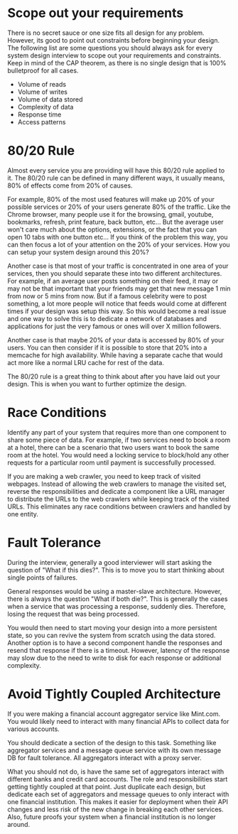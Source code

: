 # Scope out your requirements
There is no secret sauce or one size fits all design for any problem.
However, its good to point out constraints before beginning your design.
The following list are some questions you should always ask for every system design interview to scope out your requirements and constraints.
Keep in mind of the CAP theorem, as there is no single design that is 100% bulletproof for all cases.

- Volume of reads
- Volume of writes
- Volume of data stored
- Complexity of data
- Response time
- Access patterns

# 80/20 Rule
Almost every service you are providing will have this 80/20 rule applied to it.
The 80/20 rule can be defined in many different ways, it usually means, 80% of effects come from 20% of causes.

For example, 80% of the most used features will make up 20% of your possible services or 20% of your users generate 80% of the traffic.
Like the Chrome browser, many people use it for the browsing, gmail, youtube, bookmarks, refresh, print feature, back button, etc...
But the average user won't care much about the options, extensions, or the fact that you can open 10 tabs with one button etc...
If you think of the problem this way, you can then focus a lot of your attention on the 20% of your services.
How you can setup your system design around this 20%?

Another case is that most of your traffic is concentrated in one area of your services, then you should separate these into two different architectures.
For example, if an average user posts something on their feed, it may or may not be that important that your friends may get that new message 1 min from now or 5 mins from now.
But if a famous celebrity were to post something, a lot more people will notice that feeds would come at different times if your design was setup this way.
So this would become a real issue and one way to solve this is to dedicate a network of databases and applications for just the very famous or ones will over X million followers.

Another case is that maybe 20% of your data is accessed by 80% of your users. You can then consider if it is possible to store that 20% into a memcache for high availability.
While having a separate cache that would act more like a normal LRU cache for rest of the data.

The 80/20 rule is a great thing to think about after you have laid out your design. This is when you want to further optimize the design.

# Race Conditions
Identify any part of your system that requires more than one component to share some piece of data.
For example, if two services need to book a room at a hotel, there can be a scenario that two users want to book the same room at the hotel. You would need a locking service to block/hold any other requests for a particular room until payment is successfully processed.

If you are making a web crawler, you need to keep track of visited webpages.
Instead of allowing the web crawlers to manage the visited set, reverse the responsibilities and dedicate a component like a URL manager to distribute the URLs to the web crawlers while keeping track of the visited URLs.
This eliminates any race conditions between crawlers and handled by one entity.

# Fault Tolerance
During the interview, generally a good interviewer will start asking the question of "What if this dies?".
This is to move you to start thinking about single points of failures.

General responses would be using a master-slave architecture.
However, there is always the question "What if both die?".
This is generally the cases when a service that was processing a response, suddenly dies.
Therefore, losing the request that was being processed.

You would then need to start moving your design into a more persistent state, so you can revive the system from scratch using the data stored.
Another option is to have a second component handle the responses and resend that response if there is a timeout.
However, latency of the response may slow due to the need to write to disk for each response or additional complexity.

# Avoid Tightly Coupled Architecture
If you were making a financial account aggregator service like Mint.com.
You would likely need to interact with many financial APIs to collect data for various accounts.

You should dedicate a section of the design to this task.
Something like aggregator services and a message queue service with its own message DB for fault tolerance.
All aggregators interact with a proxy server.

What you should not do, is have the same set of aggregators interact with different banks and credit card accounts.
The role and responsibilities start getting tightly coupled at that point.
Just duplicate each design, but dedicate each set of aggregators and message queues to only interact with one financial institution.
This makes it easier for deployment when their API changes and less risk of the new change in breaking each other services.
Also, future proofs your system when a financial institution is no longer around.
